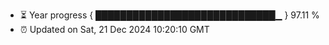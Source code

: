 - ⏳ Year progress { █████████████████████████████▁ } 97.11 %
- ⏰ Updated on Sat, 21 Dec 2024 10:20:10 GMT

